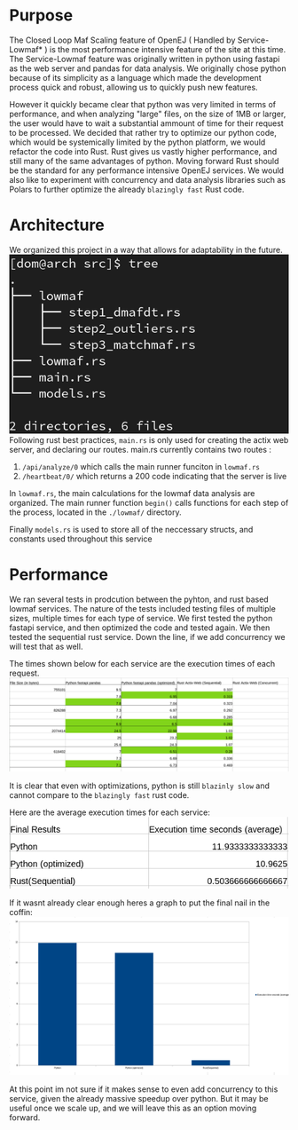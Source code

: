 # Purpose
The Closed Loop Maf Scaling feature of OpenEJ ( Handled by Service-Lowmaf* ) is the most performance intensive feature of the site at this time.
The Service-Lowmaf feature was originally written in python using fastapi as the web server and pandas for data analysis.
We originally chose python because of its simplicity as a language which made the development process quick and robust, allowing us to quickly push new features.

However it quickly became clear that python was very limited in terms of performance, and when analyzing "large" files, on the size of 1MB or larger, the user would have to wait a substantial ammount of time for their request to be processed. 
We decided that rather try to optimize our python code, which would be systemically limited by the python platform, we would refactor the code into Rust.
Rust gives us vastly higher performance, and still many of the same advantages of python. Moving forward Rust should be the standard for any performance intensive OpenEJ services. We would also like to experiment with concurrency and data analysis libraries such as Polars to further optimize the already ```blazingly fast``` Rust code.

# Architecture 
We organized this project in a way that allows for adaptability in the future. 
![File Structure](./images/filestructure.png)
Following rust best practices, ```main.rs``` is only used for creating the actix web server, and declaring our routes. 
main.rs currently contains two routes :
1. ```/api/analyze/0``` which calls the main runner funciton in ```lowmaf.rs```
2. ```/heartbeat/0/``` which returns a 200 code indicating that the server is live

In ```lowmaf.rs```, the main calculations for the lowmaf data analysis are organized. The main runner function ```begin()``` calls functions for each step of the process, located in the ```./lowmaf/``` directory. 

Finally ```models.rs``` is used to store all of the neccessary structs, and constants used throughout this service
# Performance
We ran several tests in prodcution between the pyhton, and rust based lowmaf services.
The nature of the tests included testing files of multiple sizes, multiple times for each type of service. 
We first tested the python fastapi service, and then optimized the code and tested again. We then tested the sequential rust service. Down the line, if we add concurrency we will test that as well. 

The times shown below for each service are the execution times of each request. 
![Stats](./images/performanceStats.png)

It is clear that even with optimizations, python is still ```blazinly slow``` and cannot compare to the ```blazingly fast``` rust code. 

Here are the average execution times for each service:
![Averages](./images/performanceAverages.png)

If it wasnt already clear enough heres a graph to put the final nail in the coffin:
![Graph](./images/performanceGraph.png)

At this point im not sure if it makes sense to even add concurrency to this service, given the already massive speedup over python. But it may be useful once we scale up, and we will leave this as an option moving forward. 